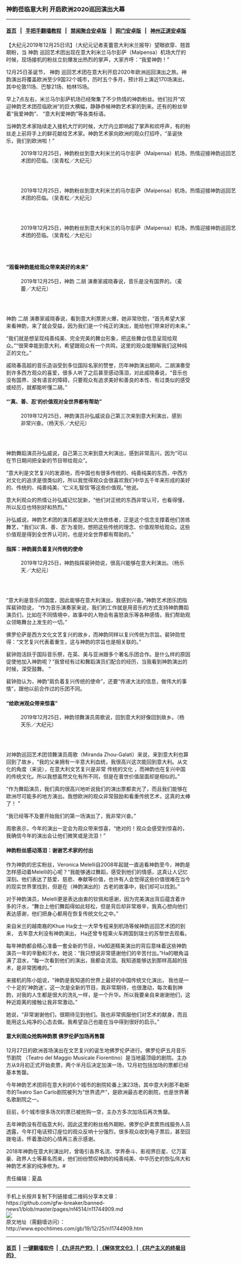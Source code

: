 ### 神韵莅临意大利 开启欧洲2020巡回演出大幕
------------------------

#### [首页](https://github.com/gfw-breaker/banned-news1/blob/master/README.md) &nbsp;&nbsp;|&nbsp;&nbsp; [手把手翻墙教程](https://github.com/gfw-breaker/guides/wiki) &nbsp;&nbsp;|&nbsp;&nbsp; [禁闻聚合安卓版](https://github.com/gfw-breaker/bn-android) &nbsp;&nbsp;|&nbsp;&nbsp; [网门安卓版](https://github.com/oGate2/oGate) &nbsp;&nbsp;|&nbsp;&nbsp; [神州正道安卓版](https://github.com/SzzdOgate/update) 



<div><p>
 【大纪元2019年12月25日讯】（大纪元记者麦蕾意大利米兰报导）望眼欲穿、翘首期盼，当
 <ok href="http://www.epochtimes.com/gb/tag/%E7%A5%9E%E9%9F%B5.html">
  神韵
 </ok>
 巡回艺术团出现在意大利米兰马尔彭萨（Malpensa）机场大厅的时候，现场接机的粉丝立刻爆发出热烈的掌声，大家齐呼：“我爱神韵！”
</p>
<p>
 12月25日圣诞节，
 <ok href="http://www.epochtimes.com/gb/tag/%E7%A5%9E%E9%9F%B5.html">
  神韵
 </ok>
 巡回艺术团在意大利开启2020年欧洲巡回演出之旅。神韵演出将覆盖欧洲至少9国32个城市，历时五个多月，预计将上演近170场演出，其中伦敦11场、巴黎21场、柏林15场。
</p>
<p>
 早上7点左右，米兰马尔彭萨机场已经聚集了不少热情的神韵粉丝。他们拉开“欢迎神韵艺术团莅临欧洲”的巨大横幅，静静恭候神韵艺术家的到来。还有的粉丝举着“我爱神韵”、 “意大利爱神韵”等各类标语。
</p>
<p>
 当神韵艺术家陆续走入接机大厅的时候，大厅内立即响起了掌声和欢呼声，有的粉丝走上前将手上的鲜花献给艺术家。神韵艺术家向欧洲的观众打招呼，“圣诞快乐，我们到欧洲啦！”
</p>
<figure class="wp-caption aligncenter" id="attachment_11744955" style="width: 600px">
 <ok href="http://i.epochtimes.com/assets/uploads/2019/12/1912250450172124.jpg">
  <img alt="" class="size-large wp-image-11744955" src="http://i.epochtimes.com/assets/uploads/2019/12/1912250450172124-600x400.jpg" title=""/>
 </ok>
 <br/><figcaption class="wp-caption-text">
  2019年12月25日，神韵粉丝到意大利米兰的马尔彭萨（Malpensa）机场，热情迎接神韵巡回艺术团的莅临。（吴青松／大纪元）
 </figcaption><br/>
</figure><br/>
<figure class="wp-caption aligncenter" id="attachment_11744944" style="width: 600px">
 <ok href="http://i.epochtimes.com/assets/uploads/2019/12/1912250519342124.jpg">
  <img alt="" class="size-large wp-image-11744944" src="http://i.epochtimes.com/assets/uploads/2019/12/1912250519342124-600x400.jpg" title=""/>
 </ok>
 <br/><figcaption class="wp-caption-text">
  2019年12月25日，神韵粉丝到意大利米兰的马尔彭萨（Malpensa）机场，热情迎接神韵巡回艺术团的莅临。（吴青松／大纪元）
 </figcaption><br/>
</figure><br/>
<figure class="wp-caption aligncenter" id="attachment_11744945" style="width: 600px">
 <ok href="http://i.epochtimes.com/assets/uploads/2019/12/1912250450032124.jpg">
  <img alt="" class="size-large wp-image-11744945" src="http://i.epochtimes.com/assets/uploads/2019/12/1912250450032124-600x400.jpg" title=""/>
 </ok>
 <br/><figcaption class="wp-caption-text">
  2019年12月25日，神韵粉丝到意大利米兰的马尔彭萨（Malpensa）机场，热情迎接神韵巡回艺术团的莅临。（吴青松／大纪元）
 </figcaption><br/>
</figure><br/>
<h4>
 “观看神韵能给观众带来美好的未来”
</h4>
<figure class="wp-caption aligncenter" id="attachment_11744946" style="width: 450px">
 <ok href="http://i.epochtimes.com/assets/uploads/2019/12/1912250519092124.jpg">
  <img alt="" class="wp-image-11744946 size-medium" src="http://i.epochtimes.com/assets/uploads/2019/12/1912250519092124-450x300.jpg"/>
 </ok>
 <br/><figcaption class="wp-caption-text">
  2019年12月25日，神韵
  <ok href="http://www.epochtimes.com/gb/tag/%E4%BA%8C%E8%83%A1.html">
   二胡
  </ok>
  演奏家戚晓春说，音乐是没有国界的。（麦蕾／大纪元）
 </figcaption><br/>
</figure><br/>
<p>
 神韵
 <ok href="http://www.epochtimes.com/gb/tag/%E4%BA%8C%E8%83%A1.html">
  二胡
 </ok>
 演奏家戚晓春说，看到意大利票房火爆，她非常欣慰，“首先希望大家来看神韵，来了就会受益，因为我们是一个纯正的演出，能给他们带来好的未来。”
</p>
<p>
 “我们就是想呈现纯善纯美、完全完美的舞台形象，把这些舞台信息呈现给观众。”“很荣幸能到意大利，希望跟观众有一个共鸣，这里的观众能理解我们这种纯正的文化。”
</p>
<p>
 戚晓春高超的音乐造诣受到多位国际名家的赞誉，历年神韵演出期间，二胡演奏受到许多西方观众的喜爱，很多人听了之后甚至感动落泪，对此戚晓春说，“音乐也没有国界、没有语言的障碍，只要观众有追求美好和善良的本性、有过类似的感受或经历，就都能听懂二胡。”
</p>
<h4>
 “‘真、善、忍’的价值观对全世界都有帮助”
</h4>
<figure class="wp-caption aligncenter" id="attachment_11744951" style="width: 450px">
 <ok href="http://i.epochtimes.com/assets/uploads/2019/12/1912250449472124.jpg">
  <img alt="" class="wp-image-11744951 size-medium" src="http://i.epochtimes.com/assets/uploads/2019/12/1912250449472124-450x300.jpg"/>
 </ok>
 <br/><figcaption class="wp-caption-text">
  2019年12月25日，神韵演员孙弘威说自己第三次来到意大利演出，感到非常兴奋。（杨天乐／大纪元）
 </figcaption><br/>
</figure><br/>
<p>
 神韵舞蹈演员孙弘威说，自己第三次来到意大利演出，感到非常高兴，因为“可以在节日期间把全新的节目带给观众”。
</p>
<p>
 “意大利是文艺复兴的发源地，而中国也有很多传统的、纯善纯美的东西，中西方对文化的追求是很类似的，所以我觉得观众会很喜欢我们中华五千年来形成的美好的、传统的、纯善纯美、‘仁义礼智信’等这些价值观。”他说。
</p>
<p>
 意大利观众的热情让孙弘威记忆犹新，“他们对正统的东西非常认可，也看得懂，所以反应也特别好和热烈。”
</p>
<p>
 孙弘威说，神韵艺术团的演员都是法轮大法修炼者，正是这个信念支撑着他们苦练舞艺，“我们以‘真、善、忍’为准则，想把这些传统的理念、价值观带给观众。这些价值观是得到全世界认可的，也是对全世界都有帮助的。”
</p>
<h4>
 指挥：神韵肩负着复兴传统的使命
</h4>
<figure class="wp-caption aligncenter" id="attachment_11744960" style="width: 450px">
 <ok href="http://i.epochtimes.com/assets/uploads/2019/12/1912250519212124.jpg">
  <img alt="" class="wp-image-11744960 size-medium" src="http://i.epochtimes.com/assets/uploads/2019/12/1912250519212124-450x300.jpg"/>
 </ok>
 <br/><figcaption class="wp-caption-text">
  2019年12月25日，神韵指挥裴钟勋说，很高兴能够在意大利演出。（杨乐天／大纪元）
 </figcaption><br/>
</figure><br/>
<p>
 “意大利是音乐的国度，因此能够在意大利演出，我感到兴奋。”神韵艺术团乐团指挥裴钟勋说， “作为音乐演奏家来说，我们的工作就是用音乐的方式支持神韵舞蹈演员们，比如在不同情境中，故事中的人物会有喜怒哀乐等各种感情，我们帮助观众领略舞台上发生的一切。”
</p>
<p>
 佛罗伦萨是西方文化文艺复兴的故乡，而神韵同样以复兴传统为宗旨。裴钟勋觉得：“文艺复兴代表着重生，这与神韵的宗旨也是相关联的。”
</p>
<p>
 裴钟勋活跃于国际音乐祭，在英、美与亚洲跟多个著名乐团合作。是什么样的原因促使他加入神韵呢？“我曾经有过和舞蹈演员们配合的经历，当我看到神韵演出的时候，深受鼓舞。 ”
</p>
<p>
 裴钟勋认为，神韵“肩负着复兴传统的使命”，还要“传递大法的信息，做伟大的事情”，跟他以前合作过的乐团不同。
</p>
<h4>
 “给欧洲观众带来惊喜”
</h4>
<figure class="wp-caption aligncenter" id="attachment_11744963" style="width: 450px">
 <ok href="http://i.epochtimes.com/assets/uploads/2019/12/1912250449352124.jpg">
  <img alt="" class="wp-image-11744963 size-medium" src="http://i.epochtimes.com/assets/uploads/2019/12/1912250449352124-450x300.jpg"/>
 </ok>
 <br/><figcaption class="wp-caption-text">
  2019年12月25日，神韵领舞演员周歌说，回到意大利好像回到故乡。（杨天乐／大纪元）
 </figcaption><br/>
</figure><br/>
<p>
 对神韵巡回艺术团领舞演员周歌（Miranda Zhou-Galati）来说，来到意大利也算回到了故乡，“我的父亲拥有一半意大利血统，我很高兴这次能回到意大利。从文化的角度（来说），在意大利文艺复兴是非常
 <ok href="http://www.epochtimes.com/gb/tag/%E4%BC%A0%E7%BB%9F%E7%9A%84%E6%96%87%E5%8C%96.html">
  传统的文化
 </ok>
 ，而神韵也在复兴中国的传统文化。所以我想虽然文化有所不同，但是在普世价值层面却是相似的。”
</p>
<p>
 “作为舞蹈演员，我们真的很高兴地听说我们的演出票都卖光了，而且我们能够在欧洲尽可能多的地方演出。我想欧洲的观众非常鼓励和看重传统艺术，这真的太棒了！ ”
</p>
<p>
 “我已经等不及要开始我们的第一场演出了，我非常兴奋。”
</p>
<p>
 周歌表示，今年的演出一定会为观众带来惊喜，“绝对的！观众会感受到惊喜的， 我确信今年的演出会让他们微笑或是流泪！”
</p>
<h4>
 神韵粉丝感动落泪：谢谢艺术家的付出
</h4>
<p>
 作为神韵的忠实粉丝，Veronica Melelli自2008年起就一直追看神韵至今，神韵是怎样感动着Melelli的心呢？“我能够通过舞蹈，感受到他们的情感，这真让人记忆深刻。他们表达了慈爱、慈悲、奉献等价值，也许有人会觉得这些价值很难在当今的现实世界里找到，但是在（神韵演出的）古老的故事中，我们却可以找到。”
</p>
<p>
 对于神韵演员，Melelli更是表达由衷的钦佩和感谢，因为完美演出背后蕴含着许多的汗水，“舞台上他们舞蹈得如此轻松，但是背后却非常艰辛，我真心想向他们表达感谢，他们把身心都用在恢复传统文化之中。”
</p>
<p>
 来自米兰的越南裔的Khue Ha女士一大早专程来到机场等候神韵巡回艺术团的到来， 去年意大利没有神韵演出， Ha还曾专程乘火车跨国到瑞士的苏黎世去观看。
</p>
<p>
 每年神韵都会精心准备一套全新的节目，Ha知道精美演出的背后意味着这些神韵演员一年的辛勤和汗水，她说：“我只想说非常感谢他们的辛苦付出。”Ha的眼角溢满了泪水，“每一次看到他们的演出，我都会流泪。我知道能够达到那样高超的技术，是非常困难的。”
</p>
<p>
 来接机的陈小姐说，“神韵是我知道的世界上最好的中国传统文化演出， 我也是一个十足的‘神韵迷’。这一次是全新的节目，我非常期待，也很激动，每次看到神韵，对我的人生都是很大的洗礼一样，是一个升华。所以我要亲自来谢谢他们，这种近距离的接触让我非常激动。”
</p>
<p>
 她说，“非常谢谢他们，很期待见到他们。我也非常佩服他们对艺术的献身，而且能用这么纯净的心态去做。我希望自己也能在当中得到很好的启示。”
</p>
<h4>
 意大利观众抢购神韵票 佛罗伦萨加场再售罄
</h4>
<p>
 12月27日的欧洲首场演出在文艺复兴的诞生地佛罗伦萨进行。佛罗伦萨五月音乐节剧院 （Teatro del Maggio Musicale Fiorentino）是当地最顶级的剧院。主办方从9月初正式开始卖票，两个半月后决定加演一场，12月初包括加场的票都已经基本售罄。
</p>
<p>
 今年神韵艺术团将在意大利的6个城市的剧院轮番上演23场，其中意大利那不勒斯市的Teatro San Carlo剧院被列为“世界遗产”，是欧洲最古老的剧院，也是世界著名歌剧院之一。
</p>
<p>
 目前，6个城市很多场次的票已被抢购一空，主办方多次加场后再次售罄。
</p>
<p>
 去年神韵没有莅临意大利，因此这里的粉丝格外期盼。佛罗伦萨卖票热线服务人员透露，今年打电话预订座位的观众反响十分强烈，很多观众收到电子票后，甚至回拨电话，怀着激动的心情再三表示感谢。
</p>
<p>
 2018年神韵在意大利演出时，曾吸引各界名流、学界泰斗、影视界巨星、亿万富豪、政界人士等慕名而来，他们纷纷赞叹神韵的纯善纯美、中华历史的恢弘伟大和神韵艺术家的纯净修为。#
</p>
<p>
 责任编辑：夏晶
</p>
</div>
<hr/>
手机上长按并复制下列链接或二维码分享本文章：<br/>
https://github.com/gfw-breaker/banned-news1/blob/master/pages/nf4514/n11744909.md <br/>
<a href='https://github.com/gfw-breaker/banned-news1/blob/master/pages/nf4514/n11744909.md'><img src='https://github.com/gfw-breaker/banned-news1/blob/master/pages/nf4514/n11744909.md.png'/></a> <br/>
原文地址（需翻墙访问）：http://www.epochtimes.com/gb/19/12/25/n11744909.htm


------------------------
#### [首页](https://github.com/gfw-breaker/banned-news1/blob/master/README.md) &nbsp;|&nbsp; [一键翻墙软件](https://github.com/gfw-breaker/nogfw/blob/master/README.md) &nbsp;| [《九评共产党》](https://github.com/gfw-breaker/9ping.md/blob/master/README.md#九评之一评共产党是什么) | [《解体党文化》](https://github.com/gfw-breaker/jtdwh.md/blob/master/README.md) | [《共产主义的终极目的》](https://github.com/gfw-breaker/gczydzjmd.md/blob/master/README.md)


<img src='http://gfw-breaker.win/banned-news/pages/nf4514/n11744909.md' width='0px' height='0px'/>